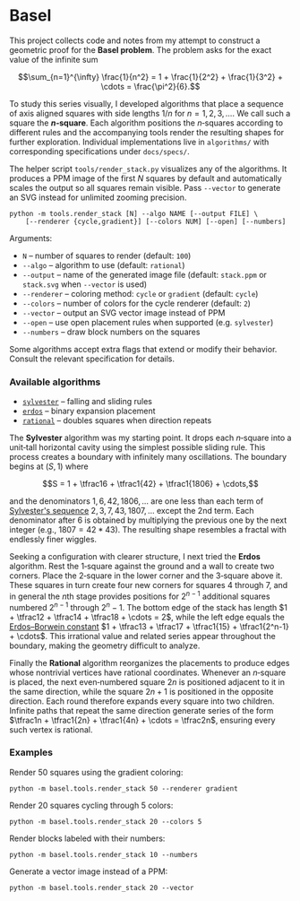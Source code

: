 # Basel

This project collects code and notes from my attempt to construct a geometric
proof for the **Basel problem**.  The problem asks for the exact value of the
infinite sum

$$\sum_{n=1}^{\infty} \frac{1}{n^2} = 1 + \frac{1}{2^2} + \frac{1}{3^2} + \cdots = \frac{\pi^2}{6}.$$

To study this series visually, I developed algorithms that place a sequence of
axis aligned squares with side lengths $1/n$ for $n = 1, 2, 3, \ldots$.  We call
such a square the **$n$‑square**.  Each algorithm positions the $n$‑squares
according to different rules and the accompanying tools render the resulting
shapes for further exploration.  Individual implementations live in
`algorithms/` with corresponding specifications under `docs/specs/`.

The helper script `tools/render_stack.py` visualizes any of the algorithms. It
produces a PPM image of the first *N* squares by default and automatically scales
the output so all squares remain visible.  Pass `--vector` to generate an SVG instead for unlimited zooming
precision.

```
python -m tools.render_stack [N] --algo NAME [--output FILE] \
    [--renderer {cycle,gradient}] [--colors NUM] [--open] [--numbers]
```

Arguments:

* `N` – number of squares to render (default: `100`)
* `--algo` – algorithm to use (default: `rational`)
* `--output` – name of the generated image file (default: `stack.ppm` or
  `stack.svg` when `--vector` is used)
* `--renderer` – coloring method: `cycle` or `gradient` (default: `cycle`)
* `--colors` – number of colors for the cycle renderer (default: `2`)
* `--vector` – output an SVG vector image instead of PPM
* `--open` – use open placement rules when supported (e.g. `sylvester`)
* `--numbers` – draw block numbers on the squares

Some algorithms accept extra flags that extend or modify their behavior.
Consult the relevant specification for details.

### Available algorithms

- [`sylvester`](docs/specs/sylvester_stack.md) – falling and sliding rules
- [`erdos`](docs/specs/erdos_stack.md) – binary expansion placement
- [`rational`](docs/specs/rational_stack.md) – doubles squares when direction repeats

The **Sylvester** algorithm was my starting point.  It drops each $n$‑square
into a unit‑tall horizontal cavity using the simplest possible sliding rule.
This process creates a boundary with infinitely many oscillations.  The boundary
begins at $(S, 1)$ where

$$S = 1 + \tfrac16 + \tfrac1{42} + \tfrac1{1806} + \cdots,$$

and the denominators $1, 6, 42, 1806, \ldots$ are one less than each term of
[Sylvester's sequence](https://en.wikipedia.org/wiki/Sylvester%27s_sequence)
$2, 3, 7, 43, 1807, \ldots$ except the 2nd term.  Each denominator after $6$ is obtained by
multiplying the previous one by the next integer (e.g., $1807 = 42 * 43$). The resulting shape
resembles a fractal with endlessly finer wiggles.

Seeking a configuration with clearer structure, I next tried the **Erdos**
algorithm.  Rest the $1$‑square against the ground and a wall to create two
corners.  Place the $2$‑square in the lower corner and the $3$‑square above it.
These squares in turn create four new corners for squares $4$ through $7$,
and in general the $n$th stage provides positions for $2^{n-1}$ additional
squares numbered $2^{n-1}$ through $2^n-1$.  The bottom edge of the stack has
length $1 + \tfrac12 + \tfrac14 + \tfrac18 + \cdots = 2$, while the left edge
equals the [Erdos–Borwein constant](https://mathworld.wolfram.com/Erdos-BorweinConstant.html)
$1 + \tfrac13 + \tfrac17 + \tfrac1{15} + \tfrac1{2^n-1} + \cdots$.  This
irrational value and related series appear throughout the boundary, making the
geometry difficult to analyze.

Finally the **Rational** algorithm reorganizes the placements to produce edges
whose nontrivial vertices have rational coordinates.  Whenever an $n$‑square is
placed, the next even‑numbered square $2n$ is positioned adjacent to it in the
same direction, while the square $2n+1$ is positioned in the opposite
direction.  Each round therefore expands every square into two children.  Infinite paths that
repeat the same direction generate series of the form $\tfrac1n + \tfrac1{2n} + \tfrac1{4n} + \cdots = \tfrac2n$, ensuring every such vertex is
rational.

### Examples

Render 50 squares using the gradient coloring:

```
python -m basel.tools.render_stack 50 --renderer gradient
```

Render 20 squares cycling through 5 colors:

```
python -m basel.tools.render_stack 20 --colors 5
```

Render blocks labeled with their numbers:

```
python -m basel.tools.render_stack 10 --numbers
```

Generate a vector image instead of a PPM:

```
python -m basel.tools.render_stack 20 --vector
```
